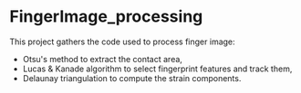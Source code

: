 # FingerImage_processing
This project gathers the code used to process finger image:
- Otsu's method to extract the contact area,
- Lucas & Kanade algorithm to select fingerprint features and track them,
- Delaunay triangulation to compute the strain components.
